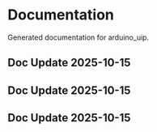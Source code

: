 # Documentation

Generated documentation for arduino_uip.

## Doc Update 2025-10-15

## Doc Update 2025-10-15

## Doc Update 2025-10-15
